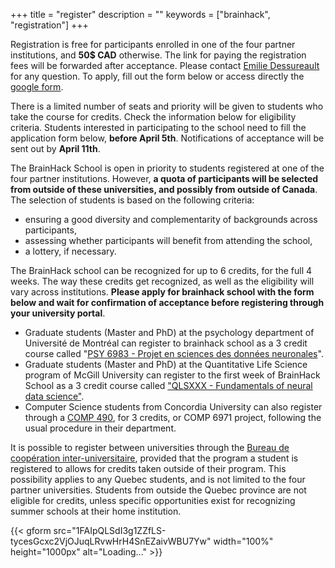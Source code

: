 +++
title = "register"
description = ""
keywords = ["brainhack", "registration"]
+++

Registration is free for participants enrolled in one of the four partner institutions, and **50$ CAD** otherwise. The link for paying the registration fees will be forwarded after acceptance. Please contact [Emilie Dessureault](mailto:emilie.dessureault@criugm.qc.ca) for any question. To apply, fill out the form below or access directly the [google form](https://forms.gle/adrzs9ztZA69c4rg7). 


<div class="alert alert-success text-center" role="alert">There is a limited number of seats and priority will be given to students who take the course for credits. Check the information below for eligibility criteria. Students interested in participating to the school need to fill the application form below, <b>before April 5th</b>. Notifications of acceptance will be sent out by <b>April 11th</b>.</div>

The BrainHack School is open in priority to students registered at one of the four partner institutions. However, **a quota of participants will be selected from outside of these universities, and possibly from outside of Canada**. The selection of students is based on the following criteria:

  * ensuring a good diversity and complementarity of backgrounds across participants,
  * assessing whether participants will benefit from attending the school,
  * a lottery, if necessary.

The BrainHack school can be recognized for up to 6 credits, for the full 4 weeks. The way these credits get recognized, as well as the eligibility will vary across institutions. **Please apply for brainhack school with the form below and wait for confirmation of acceptance before registering through your university portal**.

 * Graduate students (Master and PhD) at the psychology department of Université de Montréal can register to brainhack school as a 3 credit course called "[PSY 6983 - Projet en sciences des données neuronales](https://admission.umontreal.ca/cours-et-horaires/cours/psy-6983/)".
 * Graduate students (Master and PhD) at the Quantitative Life Science program of McGill University can register to the first week of BrainHack School as a 3 credit course called ["QLSXXX - Fundamentals of neural data science"]().
 * Computer Science students from Concordia University can also register through a [COMP 490](http://www.concordia.ca/academics/undergraduate/calendar/current/sec71/71-70.html), for 3 credits, or COMP 6971 project, following the usual procedure in their department.

 It is possible to register between universities through the [Bureau de coopération inter-universitaire](http://www.bci-qc.ca/en/), provided that the program a student is registered to allows for credits taken outside of their program. This possibility applies to any Quebec students, and is not limited to the four partner universities. Students from outside the Quebec province are not eligible for credits, unless specific opportunities exist for recognizing summer schools at their home institution.   

{{< gform src="1FAIpQLSdI3g1ZZfLS-tycesGcxc2VjOJuqLRvwHrH4SnEZaivWBU7Yw" width="100%" height="1000px" alt="Loading..." >}}
